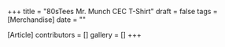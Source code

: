 +++
title = "80sTees Mr. Munch CEC T-Shirt"
draft = false
tags = [Merchandise]
date = ""

[Article]
contributors = []
gallery = []
+++